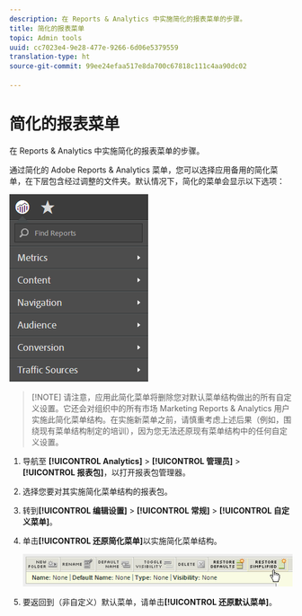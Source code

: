 ```yaml
---
description: 在 Reports & Analytics 中实施简化的报表菜单的步骤。
title: 简化的报表菜单
topic: Admin tools
uuid: cc7023e4-9e28-477e-9266-6d06e5379559
translation-type: ht
source-git-commit: 99ee24efaa517e8da700c67818c111c4aa90dc02

---
```



# 简化的报表菜单

在 Reports &amp; Analytics 中实施简化的报表菜单的步骤。

通过简化的 Adobe Reports &amp; Analytics 菜单，您可以选择应用备用的简化菜单，在下层包含经过调整的文件夹。默认情况下，简化的菜单会显示以下选项：

![](assets/simplified-menu.png)

> [!NOTE] 请注意，应用此简化菜单将删除您对默认菜单结构做出的所有自定义设置。它还会对组织中的所有市场 Marketing Reports &amp; Analytics 用户实施此简化菜单结构。在实施新菜单之前，请慎重考虑上述后果（例如，围绕现有菜单结构制定的培训），因为您无法还原现有菜单结构中的任何自定义设置。

1. 导航至 **[!UICONTROL Analytics]** > **[!UICONTROL 管理员]** > **[!UICONTROL 报表包]**，以打开报表包管理器。
1. 选择您要对其实施简化菜单结构的报表包。
1. 转到&#x200B;**[!UICONTROL 编辑设置]** > **[!UICONTROL 常规]** > **[!UICONTROL 自定义菜单]**。
1. 单击&#x200B;**[!UICONTROL 还原简化菜单]**&#x200B;以实施简化菜单结构。

   ![](assets/restore-simplified.png)

1. 要返回到（非自定义）默认菜单，请单击&#x200B;**[!UICONTROL 还原默认菜单]**。
